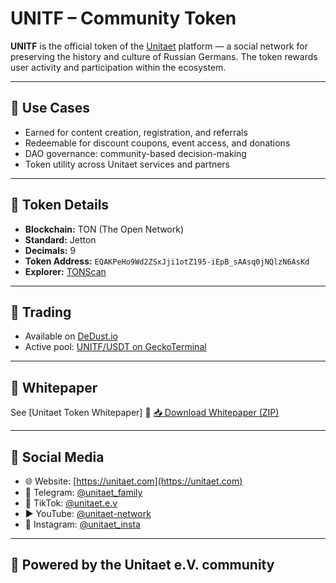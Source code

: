 # UNITF – Community Token

**UNITF** is the official token of the [Unitaet](https://unitaet.com) platform — a social network for preserving the history and culture of Russian Germans. The token rewards user activity and participation within the ecosystem.

---

## 🔹 Use Cases
- Earned for content creation, registration, and referrals  
- Redeemable for discount coupons, event access, and donations  
- DAO governance: community-based decision-making  
- Token utility across Unitaet services and partners

---

## 🔹 Token Details
- **Blockchain:** TON (The Open Network)  
- **Standard:** Jetton  
- **Decimals:** 9  
- **Token Address:** `EQAKPeHo9Wd2ZSxJji1otZ195-iEpB_sAAsq0jNQlzN6AsKd`  
- **Explorer:** [TONScan](https://tonscan.org/address/EQAKPeHo9Wd2ZSxJji1otZ195-iEpB_sAAsq0jNQlzN6AsKd)

---

## 🔹 Trading
- Available on [DeDust.io](https://dedust.io)  
- Active pool: [UNITF/USDT on GeckoTerminal](https://www.geckoterminal.com/ton/pools/EQAz70AzSAFeawWZPAWihoMK3fIWl20HyuWwluOwpeT9gMKc)

---

## 📄 Whitepaper
See [Unitaet Token Whitepaper] 📄 [📥 Download Whitepaper (ZIP)](https://github.com/SergejAdsum/unitaet/raw/main/Unitaet%20Token%20Whitepaper_version_02_2019_2025.zip)


---

## 📲 Social Media

- 🌐 Website: [https://unitaet.com](https://unitaet.com)  
- 📣 Telegram: [@unitaet_family](https://t.me/unitaet_family)  
- 🎥 TikTok: [@unitaet.e.v](https://www.tiktok.com/@unitaet.e.v)  
- ▶️ YouTube: [@unitaet-network](https://www.youtube.com/@unitaet-network)  
- 📸 Instagram: [@unitaet_insta](https://www.instagram.com/unitaet_insta)

---

## 🤝 Powered by the Unitaet e.V. community
